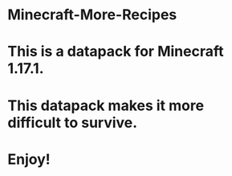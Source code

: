 # Minecraft-More-Recipes
# This is a datapack for Minecraft 1.17.1.
# This datapack makes it more difficult to survive.
# Enjoy!
